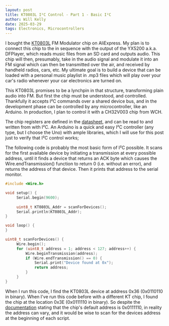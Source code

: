 ```yaml
---
layout: post
title: KT0803L I²C Control - Part 1 - Basic I²C
author: Will Kelly
date: 2025-03-29
tags: Electronics, Microcontrollers
---
```


I bought the [KT0803L](https://a.aliexpress.com/_mMrsfy3) FM Modulator chip on AliExpress. My plan is to connect this chip to the in sequence with the output of the YX5200 a.k.a. DFPlayer, which reads music files from an SD card and outputs audio. This chip will then, presumably, take in the audio signal and modulate it into an FM signal which can then be transmitted over the air, and received by handheld radios, cars, etc. My ultimate goal is to build a device that can be loaded with a personal music playlist in .mp3 files which will play over your car's radio whenever your car electronics are turned on.

This KT0803L promises to be a lynchpin in that structure, transforming plain audio into FM. But first the chip must be understood, and controlled. Thankfully it accepts I²C commands over a shared device bus, and in the development phase can be controlled by any microcontroller, like an Arduino. In production, I plan to control it with a CH32V003 chip from WCH.

The chip registers are defined in the [datasheet](https://www.alldatasheet.com/datasheet-pdf/view/1134996/ETC2/KT0803L.html), and can be read to and written from with I²C. An Arduino is a quick and easy I²C controller (any type, but I choose the Uno) with ample libraries, which I will use for this post just to verify that I²C control works;

The following code is probably the most basic form of I²C possible. It scans for the first available device by initiating a transmission at every possible address, until it finds a device that returns an ACK byte which causes the Wire.endTransmission() function to return 0 (i.e. without an error), and returns the address of that device. Then it prints that address to the serial monitor.

```C
#include <Wire.h>

void setup() {
	 Serial.begin(9600);
	 
	 uint8_t KT0803L_Addr = scanForDevices();
	 Serial.println(KT0803L_Addr);
}

void loop() {
}

uint8_t scanForDevices() {
	 Wire.begin();
	 for (uint8_t address = 1; address < 127; address++) {
	 	 Wire.beginTransmission(address);
	 	 if (Wire.endTransmission() == 0) {
	 	 	 Serial.print("Device found at 0x");
	 	 	 return address;
	 	 }
	 }
}
```

When I run this code, I find the KT0803L device at address 0x36 (0x0110110 in binary). When I've run this code before with a different KT chip, I found the chip at the location 0x3E (0x0111110 in binary). So despite the [documentation](https://d148k72crfmm2d.cloudfront.net/wp-content/uploads/2020/07/KT0803L-KTMicro.pdf) stating that the chip's default address is 0x0111110, in reality the address can vary, and it would be wise to scan for the devices address at the beginning of each script.
